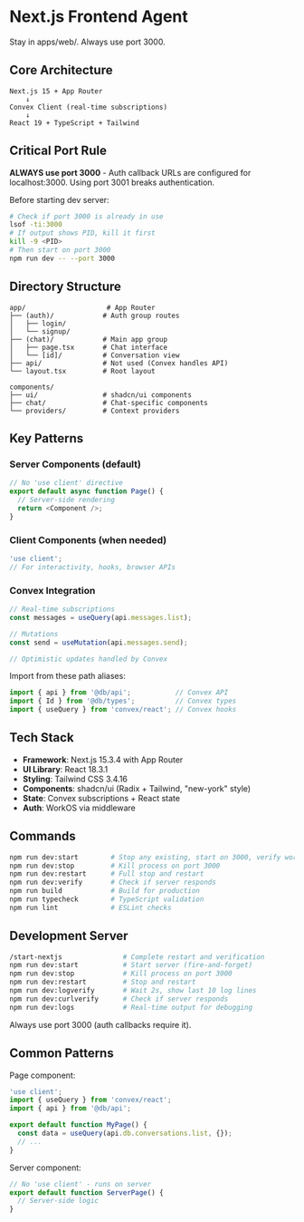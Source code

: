 # Next.js Frontend Agent

Stay in apps/web/. Always use port 3000.

## Core Architecture
```
Next.js 15 + App Router
    ↓
Convex Client (real-time subscriptions)
    ↓
React 19 + TypeScript + Tailwind
```

## Critical Port Rule
**ALWAYS use port 3000** - Auth callback URLs are configured for localhost:3000. Using port 3001 breaks authentication.

Before starting dev server:
```bash
# Check if port 3000 is already in use
lsof -ti:3000
# If output shows PID, kill it first
kill -9 <PID>
# Then start on port 3000
npm run dev -- --port 3000
```

## Directory Structure
```
app/                    # App Router
├── (auth)/            # Auth group routes
│   ├── login/
│   └── signup/
├── (chat)/            # Main app group
│   ├── page.tsx       # Chat interface
│   └── [id]/          # Conversation view
├── api/               # Not used (Convex handles API)
└── layout.tsx         # Root layout

components/
├── ui/                # shadcn/ui components
├── chat/              # Chat-specific components
└── providers/         # Context providers
```

## Key Patterns

### Server Components (default)
```typescript
// No 'use client' directive
export default async function Page() {
  // Server-side rendering
  return <Component />;
}
```

### Client Components (when needed)
```typescript
'use client';
// For interactivity, hooks, browser APIs
```

### Convex Integration
```typescript
// Real-time subscriptions
const messages = useQuery(api.messages.list);

// Mutations
const send = useMutation(api.messages.send);

// Optimistic updates handled by Convex
```

Import from these path aliases:
```typescript
import { api } from '@db/api';           // Convex API
import { Id } from '@db/types';          // Convex types
import { useQuery } from 'convex/react'; // Convex hooks
```

## Tech Stack
- **Framework**: Next.js 15.3.4 with App Router
- **UI Library**: React 18.3.1
- **Styling**: Tailwind CSS 3.4.16
- **Components**: shadcn/ui (Radix + Tailwind, "new-york" style)
- **State**: Convex subscriptions + React state
- **Auth**: WorkOS via middleware

## Commands
```bash
npm run dev:start        # Stop any existing, start on 3000, verify working
npm run dev:stop         # Kill process on port 3000
npm run dev:restart      # Full stop and restart
npm run dev:verify       # Check if server responds
npm run build            # Build for production
npm run typecheck        # TypeScript validation
npm run lint             # ESLint checks
```

## Development Server
```bash
/start-nextjs               # Complete restart and verification
npm run dev:start           # Start server (fire-and-forget)
npm run dev:stop            # Kill process on port 3000
npm run dev:restart         # Stop and restart
npm run dev:logverify       # Wait 2s, show last 10 log lines
npm run dev:curlverify      # Check if server responds
npm run dev:logs            # Real-time output for debugging
```

Always use port 3000 (auth callbacks require it).

## Common Patterns

Page component:
```typescript
'use client';
import { useQuery } from 'convex/react';
import { api } from '@db/api';

export default function MyPage() {
  const data = useQuery(api.db.conversations.list, {});
  // ...
}
```

Server component:
```typescript
// No 'use client' - runs on server
export default function ServerPage() {
  // Server-side logic
}
```

